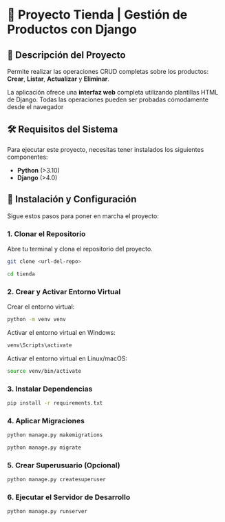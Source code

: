# 🏪 Proyecto Tienda | Gestión de Productos con Django

## 📝 Descripción del Proyecto

Permite realizar las operaciones CRUD completas sobre los productos: **Crear**, **Listar**, **Actualizar** y **Eliminar**.

La aplicación ofrece una **interfaz web** completa utilizando plantillas HTML de Django. Todas las operaciones pueden ser probadas cómodamente desde el navegador

## 🛠️ Requisitos del Sistema

Para ejecutar este proyecto, necesitas tener instalados los siguientes componentes:

* **Python** (>3.10)
* **Django** (>4.0)

## 🚀 Instalación y Configuración

Sigue estos pasos para poner en marcha el proyecto:

### 1. Clonar el Repositorio

Abre tu terminal y clona el repositorio del proyecto.

```bash
git clone <url-del-repo>

cd tienda
```

### 2. Crear y Activar Entorno Virtual

Crear el entorno virtual:

```bash
python -m venv venv
```

Activar el entorno virtual en Windows:

```bash
venv\Scripts\activate
```


Activar el entorno virtual en Linux/macOS:

```bash
source venv/bin/activate
```

### 3. Instalar Dependencias

```bash
pip install -r requirements.txt
```

### 4. Aplicar Migraciones

```bash
python manage.py makemigrations

python manage.py migrate
```

### 5. Crear Superusuario (Opcional)

```bash
python manage.py createsuperuser
```

### 6. Ejecutar el Servidor de Desarrollo

```bash
python manage.py runserver
```